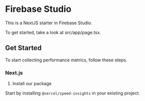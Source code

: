# Firebase Studio

This is a NextJS starter in Firebase Studio.

To get started, take a look at src/app/page.tsx.

## Get Started

To start collecting performance metrics, follow these steps.

### Next.js

1. Install our package

 Start by installing `@vercel/speed-insights` in your existing project.


